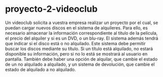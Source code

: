 # proyecto-2-videoclub
Un videoclub solicita a vuestra empresa realizar un proyecto por el cual, se puedan cargar nuevos discos en el sistema de alquileres. Para ello, es necesario almacenar la información correspondiente al titulo de la película, el precio del alquiler y si es un DVD, o un blu-ray. El sistema además tendrá que indicar si el disco está o no alquilado.
Este sistema debe permitir buscar los discos mediante su título. Si un título está alquilado, no estará disponible su información, pero si no lo está se mostrará al usuario en pantalla.
También debe haber una opción de alquilar, que cambie el estado de un no alquilado a alquilado, y un sistema de devolución, que cambie el estado de alquilado a no alquilado.
